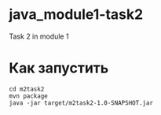 # java_module1-task2
Task 2 in module 1 
# Как запустить
```
cd m2task2
mvn package
java -jar target/m2task2-1.0-SNAPSHOT.jar

```
